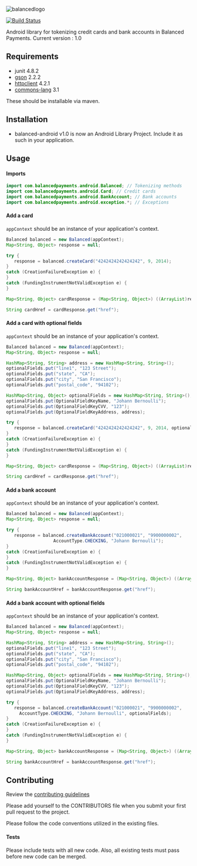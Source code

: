 ![balancedlogo](https://www.balancedpayments.com/images/homepage_logo-01.png)

[![Build Status](https://travis-ci.org/balanced/balanced-android.png)](https://travis-ci.org/balanced/balanced-android)

Android library for tokenizing credit cards and bank accounts in Balanced Payments.
Current version : 1.0

## Requirements

- junit 4.8.2
- [gson](http://code.google.com/p/google-gson/) 2.2.2
- [httpclient](http://hc.apache.org/) 4.2.1
- [commons-lang](http://commons.apache.org/lang/) 3.1

These should be installable via maven.

## Installation

- balanced-android v1.0 is now an Android Library Project. Include it as such in your application.

## Usage

#### Imports

```java
import com.balancedpayments.android.Balanced; // Tokenizing methods
import com.balancedpayments.android.Card; // Credit cards
import com.balancedpayments.android.BankAccount; // Bank accounts
import com.balancedpayments.android.exception.*; // Exceptions
```

#### Add a card

```appContext``` should be an instance of your application's context.

```java
Balanced balanced = new Balanced(appContext);
Map<String, Object> response = null;

try {
   response = balanced.createCard("4242424242424242", 9, 2014);
}
catch (CreationFailureException e) {
}
catch (FundingInstrumentNotValidException e) {
}

Map<String, Object> cardResponse = (Map<String, Object>) ((ArrayList)response.get("cards")).get(0);

String cardHref = cardResponse.get("href");
```

#### Add a card with optional fields

```appContext``` should be an instance of your application's context.

```java
Balanced balanced = new Balanced(appContext);
Map<String, Object> response = null;

HashMap<String, String> address = new HashMap<String, String>();
optionalFields.put("line1", "123 Street");
optionalFields.put("state", "CA");
optionalFields.put("city", "San Francisco");
optionalFields.put("postal_code", "94102");

HashMap<String, Object> optionalFields = new HashMap<String, String>();
optionalFields.put(OptionalFieldKeyName, "Johann Bernoulli");
optionalFields.put(OptionalFieldKeyCVV, "123");
optionalFields.put(OptionalFieldKeyAddress, address);

try {
   response = balanced.createCard("4242424242424242", 9, 2014, optionalFields);
}
catch (CreationFailureException e) {
}
catch (FundingInstrumentNotValidException e) {
}

Map<String, Object> cardResponse = (Map<String, Object>) ((ArrayList)response.get("cards")).get(0);

String cardHref = cardResponse.get("href");
```

#### Add a bank account

```appContext``` should be an instance of your application's context.

```java
Balanced balanced = new Balanced(appContext);
Map<String, Object> response = null;

try {
   response = balanced.createBankAccount("021000021", "9900000002",
                  AccountType.CHECKING, "Johann Bernoulli");
}
catch (CreationFailureException e) {
}
catch (FundingInstrumentNotValidException e) {
}

Map<String, Object> bankAccountResponse = (Map<String, Object>) ((ArrayList)response.get("bank_accounts")).get(0);

String bankAccountHref = bankAccountResponse.get("href");
```

#### Add a bank account with optional fields

```appContext``` should be an instance of your application's context.

```java
Balanced balanced = new Balanced(appContext);
Map<String, Object> response = null;

HashMap<String, String> address = new HashMap<String, String>();
optionalFields.put("line1", "123 Street");
optionalFields.put("state", "CA");
optionalFields.put("city", "San Francisco");
optionalFields.put("postal_code", "94102");

HashMap<String, Object> optionalFields = new HashMap<String, String>();
optionalFields.put(OptionalFieldKeyName, "Johann Bernoulli");
optionalFields.put(OptionalFieldKeyCVV, "123");
optionalFields.put(OptionalFieldKeyAddress, address);

try {
   response = balanced.createBankAccount("021000021", "9900000002",
     AccountType.CHECKING, "Johann Bernoulli", optionalFields);
}
catch (CreationFailureException e) {
}
catch (FundingInstrumentNotValidException e) {
}

Map<String, Object> bankAccountResponse = (Map<String, Object>) ((ArrayList)response.get("bank_accounts")).get(0);

String bankAccountHref = bankAccountResponse.get("href");
```

## Contributing

Review the [contributing guidelines](https://github.com/remear/balanced-android/blob/master/CONTRIBUTING.md)

Please add yourself to the CONTRIBUTORS file when you submit your first pull request to the project.

Please follow the code conventions utilized in the existing files.

#### Tests

Please include tests with all new code. Also, all existing tests must pass before new code can be merged.
